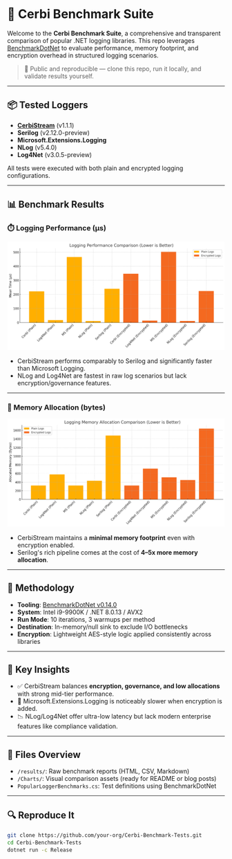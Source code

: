﻿# 🚀 Cerbi Benchmark Suite

Welcome to the **Cerbi Benchmark Suite**, a comprehensive and transparent comparison of popular .NET logging libraries. This repo leverages [BenchmarkDotNet](https://benchmarkdotnet.org/) to evaluate performance, memory footprint, and encryption overhead in structured logging scenarios.

> 🧪 Public and reproducible — clone this repo, run it locally, and validate results yourself.

---

## 📦 Tested Loggers

- **[CerbiStream](https://www.nuget.org/packages/CerbiStream)** (v1.1.1)
- **Serilog** (v2.12.0-preview)
- **Microsoft.Extensions.Logging**
- **NLog** (v5.4.0)
- **Log4Net** (v3.0.5-preview)

All tests were executed with both plain and encrypted logging configurations.

---

## 📊 Benchmark Results

### ⏱️ Logging Performance (μs)

![Logging Performance](Charts/LoggingPerformance.jpg)

- CerbiStream performs comparably to Serilog and significantly faster than Microsoft Logging.
- NLog and Log4Net are fastest in raw log scenarios but lack encryption/governance features.

---

### 💾 Memory Allocation (bytes)

![Memory Allocation](Charts/LoggingMemory.jpg)

- CerbiStream maintains a **minimal memory footprint** even with encryption enabled.
- Serilog's rich pipeline comes at the cost of **4–5x more memory allocation**.

---

## 📖 Methodology

- **Tooling**: [BenchmarkDotNet v0.14.0](https://benchmarkdotnet.org/)
- **System**: Intel i9-9900K / .NET 8.0.13 / AVX2
- **Run Mode**: 10 iterations, 3 warmups per method
- **Destination**: In-memory/null sink to exclude I/O bottlenecks
- **Encryption**: Lightweight AES-style logic applied consistently across libraries

---

## 🔬 Key Insights

- ✅ CerbiStream balances **encryption, governance, and low allocations** with strong mid-tier performance.
- 🧠 Microsoft.Extensions.Logging is noticeably slower when encryption is added.
- 📉 NLog/Log4Net offer ultra-low latency but lack modern enterprise features like compliance validation.

---

## 📂 Files Overview

- `/results/`: Raw benchmark reports (HTML, CSV, Markdown)
- `/Charts/`: Visual comparison assets (ready for README or blog posts)
- `PopularLoggerBenchmarks.cs`: Test definitions using BenchmarkDotNet

---

## 🔍 Reproduce It

```bash
git clone https://github.com/your-org/Cerbi-Benchmark-Tests.git
cd Cerbi-Benchmark-Tests
dotnet run -c Release
